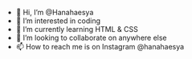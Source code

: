 - 👋 Hi, I’m @Hanahaesya
- 👀 I’m interested in coding
- 🌱 I’m currently learning HTML & CSS
- 💞️ I’m looking to collaborate on anywhere else 
- 📫 How to reach me is on Instagram @hanahaesya

<!---
Hanahaesya/Hanahaesya is a ✨ special ✨ repository because its `README.md` (this file) appears on your GitHub profile.
You can click the Preview link to take a look at your changes.
--->
